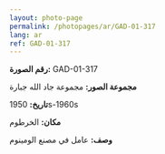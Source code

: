 ```yaml
---
layout: photo-page
permalink: /photopages/ar/GAD-01-317
lang: ar
ref: GAD-01-317
---
```


**رقم الصورة:** GAD-01-317

**مجموعة الصور:** مجموعة جاد الله جبارة

**تاريخ:**  1950s-1960s

**مكان:** الخرطوم

**وصف:** عامل في مصنع الومينوم
